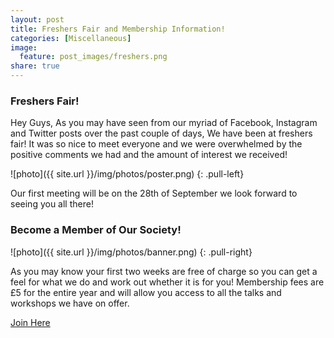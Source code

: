 ```yaml
---
layout: post
title: Freshers Fair and Membership Information!
categories: [Miscellaneous]
image:
  feature: post_images/freshers.png
share: true
---
```


### Freshers Fair!

Hey Guys,
As you may have seen from our myriad of Facebook, Instagram and Twitter posts over the past couple of days, We have been at freshers fair!
It was so nice to meet everyone and we were overwhelmed by the positive comments we had and the amount of interest we received!

![photo]({{ site.url }}/img/photos/poster.png)
{: .pull-left}

Our first meeting will be on the 28th of September we look forward to seeing you all there!

### Become a Member of Our Society!


![photo]({{ site.url }}/img/photos/banner.png)
{: .pull-right}

As you may know your first two weeks are free of charge so you can get a feel for what we do and work out whether it is for you!
Membership fees are £5 for the entire year and will allow you access to all the talks and workshops we have on offer.

<div markdown="0"><a href="https://www.leedsbeckettsu.co.uk/groups/ethical-hacking--2" class="btn">Join Here</a></div>
